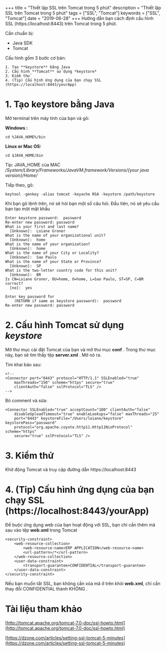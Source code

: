 +++
title = "Thiết lập SSL trên Tomcat trong 5 phút"
description = "Thiết lập SSL trên Tomcat trong 5 phút"
tags = ["SSL", "Tomcat"]
keywords = ["SSL", "Tomcat"]
date = "2019-06-28"
+++
Hướng dẫn bạn cách định cấu hình SSL (https://localhost:8443) trên Tomcat trong 5 phút.

Cần chuẩn bị:

* Java SDK
* Tomcat

Cấu hình gồm 3 bước cơ bản:

    1. Tạo **keystore** bằng Java
    2. Cấu hình **Tomcat** sử dụng *keystore*
    3. Kiểm thử
    4. (Tip) Cấu hình ứng dụng của bạn chạy SSL (https://localhost:8443/yourApp) 


# 1. Tạo **keystore** bằng Java

Mở terminal trên máy tính của bạn và gõ:

**Windows :**

```
cd %JAVA_HOME%/bin
```

**Linux or Mac OS:**

```
cd $JAVA_HOME/bin
```
Tip: JAVA_HOME của MAC */System/Library/Frameworks/JavaVM.framework/Versions/{your java version}/Home/*

Tiếp theo, gõ:

```
keytool -genkey -alias tomcat -keyache RSA -keystore /path/keystore
```

Khi bạn gõ lệnh trên, nó sẽ hỏi bạn một số câu hỏi. Đầu tiên, nó sẽ yêu cầu bạn tạo một mật khẩu

```
Enter keystore password:  password
Re-enter new password: password
What is your first and last name?
  [Unknown]:  Loiane Groner
What is the name of your organizational unit?
  [Unknown]:  home
What is the name of your organization?
  [Unknown]:  home
What is the name of your City or Locality?
  [Unknown]:  Sao Paulo
What is the name of your State or Province?
  [Unknown]:  SP
What is the two-letter country code for this unit?
  [Unknown]:  BR
Is CN=Loiane Groner, OU=home, O=home, L=Sao Paulo, ST=SP, C=BR correct?
  [no]:  yes
 
Enter key password for
    (RETURN if same as keystore password):  password
Re-enter new password: password

```

# 2. Cấu hình **Tomcat** sử dụng *keystore*

Mở thư mục cài đặt Tomcat của bạn và mở thư mục **conf** . Trong thư mục này, bạn sẽ tìm thấy tệp **server.xml** . Mở nó ra.

Tìm khai báo sau:
```
<!--
<Connector port="8443" protocol="HTTP/1.1" SSLEnabled="true"
    maxThreads="150" scheme="https" secure="true"
    clientAuth="false" sslProtocol="TLS" />
-->
```

Bỏ comment và sửa:

```
<Connector SSLEnabled="true" acceptCount="100" clientAuth="false"
    disableUploadTimeout="true" enableLookups="false" maxThreads="25"
    port="8443" keystoreFile="/Users/loiane/keystore" keystorePass="password"
    protocol="org.apache.coyote.http11.Http11NioProtocol" scheme="https"
    secure="true" sslProtocol="TLS" />
```
# 3. Kiểm thử

Khở động Tomcat và truy cập đường dẫn https://localhost:8443

# 4. (Tip) Cấu hình ứng dụng của bạn chạy SSL (https://localhost:8443/yourApp) 

Để buộc ứng dụng web của bạn hoạt động với SSL, bạn chỉ cần thêm mã sau vào tệp **web.xml** trong Tomcat

```
<security-constraint>
    <web-resource-collection>
        <web-resource-name>ERP APPLICATION</web-resource-name>
        <url-pattern>/*</url-pattern>
    </web-resource-collection>
    <user-data-constraint>
        <transport-guarantee>CONFIDENTIAL</transport-guarantee>
    </user-data-constraint>
</security-constraint>
```

Nếu bạn muốn tắt SSL, bạn không cần xóa mã ở trên khỏi **web.xml**, chỉ cần thay đổi CONFIDENTIAL thành KHÔNG .

# Tài liệu tham khảo
[http://tomcat.apache.org/tomcat-7.0-doc/ssl-howto.html](http://tomcat.apache.org/tomcat-7.0-doc/ssl-howto.html)

[https://dzone.com/articles/setting-ssl-tomcat-5-minutes](https://dzone.com/articles/setting-ssl-tomcat-5-minutes)

